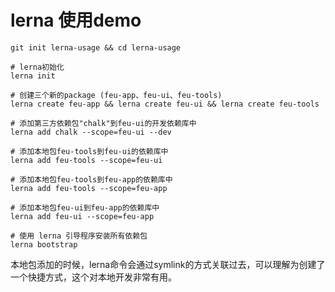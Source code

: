 # lerna 使用demo

```shell
git init lerna-usage && cd lerna-usage

# lerna初始化
lerna init

# 创建三个新的package (feu-app、feu-ui、feu-tools)
lerna create feu-app && lerna create feu-ui && lerna create feu-tools

# 添加第三方依赖包"chalk"到feu-ui的开发依赖库中
lerna add chalk --scope=feu-ui --dev

# 添加本地包feu-tools到feu-ui的依赖库中
lerna add feu-tools --scope=feu-ui

# 添加本地包feu-tools到feu-app的依赖库中
lerna add feu-tools --scope=feu-app

# 添加本地包feu-ui到feu-app的依赖库中
lerna add feu-ui --scope=feu-app

# 使用 lerna 引导程序安装所有依赖包
lerna bootstrap
```

本地包添加的时候，lerna命令会通过symlink的方式关联过去，可以理解为创建了一个快捷方式，这个对本地开发非常有用。

